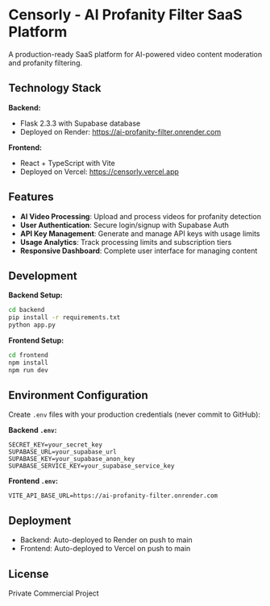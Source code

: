 # Censorly - AI Profanity Filter SaaS Platform

A production-ready SaaS platform for AI-powered video content moderation and profanity filtering.

## Technology Stack

**Backend:**
- Flask 2.3.3 with Supabase database
- Deployed on Render: https://ai-profanity-filter.onrender.com

**Frontend:**
- React + TypeScript with Vite
- Deployed on Vercel: https://censorly.vercel.app

## Features

- **AI Video Processing**: Upload and process videos for profanity detection
- **User Authentication**: Secure login/signup with Supabase Auth
- **API Key Management**: Generate and manage API keys with usage limits
- **Usage Analytics**: Track processing limits and subscription tiers
- **Responsive Dashboard**: Complete user interface for managing content

## Development

**Backend Setup:**
```bash
cd backend
pip install -r requirements.txt
python app.py
```

**Frontend Setup:**
```bash
cd frontend
npm install
npm run dev
```

## Environment Configuration

Create `.env` files with your production credentials (never commit to GitHub):

**Backend `.env`:**
```
SECRET_KEY=your_secret_key
SUPABASE_URL=your_supabase_url
SUPABASE_KEY=your_supabase_anon_key
SUPABASE_SERVICE_KEY=your_supabase_service_key
```

**Frontend `.env`:**
```
VITE_API_BASE_URL=https://ai-profanity-filter.onrender.com
```

## Deployment

- Backend: Auto-deployed to Render on push to main
- Frontend: Auto-deployed to Vercel on push to main

## License

Private Commercial Project
